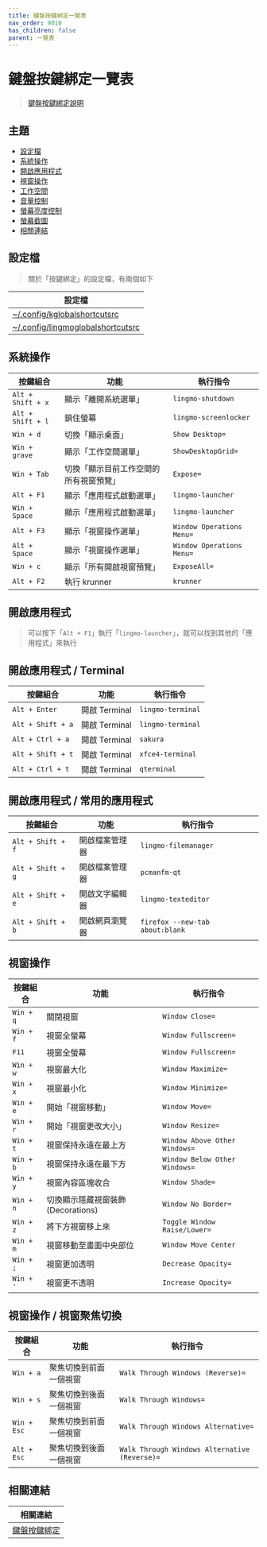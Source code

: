 ```yaml
---
title: 鍵盤按鍵綁定一覽表
nav_order: 9010
has_children: false
parent: 一覽表
---
```



# 鍵盤按鍵綁定一覽表

> [鍵盤按鍵綁定說明](https://samwhelp.github.io/note-about-lingmo/read/config/keybind.html)




## 主題

* [設定檔](#設定檔)
* [系統操作](#系統操作)
* [開啟應用程式](#開啟應用程式)
* [視窗操作](#視窗操作)
* [工作空間](#工作空間)
* [音量控制](#音量控制)
* [螢幕亮度控制](#螢幕亮度控制)
* [螢幕截圖](#螢幕截圖)
* [相關連結](#相關連結)




## 設定檔

> 關於「按鍵綁定」的設定檔，有兩個如下

| 設定檔 |
| ----- |
| [~/.config/kglobalshortcutsrc](https://github.com/samwhelp/lingmo-adjustment/blob/main/prototype/main/lingmo-config/locale/en_us/Lingmo-Dark/asset/overlay/etc/skel/.config/kglobalshortcutsrc) |
| [~/.config/lingmoglobalshortcutsrc](https://github.com/samwhelp/lingmo-adjustment/blob/main/prototype/main/lingmo-config/locale/en_us/Lingmo-Dark/asset/overlay/etc/skel/.config/lingmoglobalshortcutsrc) |




## 系統操作

| 按鍵組合           | 功能                                    | 執行指令                   |
| ------------------ | --------------------------------------- | -------------------------- |
| `Alt + Shift + x`  | 顯示「離開系統選單」                    | `lingmo-shutdown`          |
| `Alt + Shift + l`  | 鎖住螢幕                                | `lingmo-screenlocker`      |
| `Win + d`          | 切換「顯示桌面」                        | `Show Desktop=`            |
| `Win + grave`      | 顯示「工作空間選單」                    | `ShowDesktopGrid=`         |
| `Win + Tab`        | 切換「顯示目前工作空間的所有視窗預覽」  | `Expose=`                  |
| `Alt + F1`         | 顯示「應用程式啟動選單」                | `lingmo-launcher`          |
| `Win + Space`      | 顯示「應用程式啟動選單」                | `lingmo-launcher`          |
| `Alt + F3`         | 顯示「視窗操作選單」                    | `Window Operations Menu=`  |
| `Alt + Space`      | 顯示「視窗操作選單」                    | `Window Operations Menu=`  |
| `Win + c`          | 顯示「所有開啟視窗預覽」                | `ExposeAll=`               |
| `Alt + F2`         | 執行 krunner                            | `krunner`                  |




## 開啟應用程式

> 可以按下「`Alt + F1`」執行「`lingmo-launcher`」，就可以找到其他的「應用程式」來執行




## 開啟應用程式 / Terminal

| 按鍵組合           | 功能           | 執行指令           |
| ------------------ | -------------- | ------------------ |
| `Alt + Enter`      | 開啟 Terminal  | `lingmo-terminal`  |
| `Alt + Shift + a`  | 開啟 Terminal  | `lingmo-terminal`  |
| `Alt + Ctrl + a`   | 開啟 Terminal  | `sakura`           |
| `Alt + Shift + t`  | 開啟 Terminal  | `xfce4-terminal`   |
| `Alt + Ctrl + t`   | 開啟 Terminal  | `qterminal`        |




## 開啟應用程式 / 常用的應用程式

| 按鍵組合           | 功能            | 執行指令                         |
| ------------------ | --------------- | -------------------------------- |
| `Alt + Shift + f`  | 開啟檔案管理器  | `lingmo-filemanager`             |
| `Alt + Shift + g`  | 開啟檔案管理器  | `pcmanfm-qt`                     |
| `Alt + Shift + e`  | 開啟文字編輯器  | `lingmo-texteditor`              |
| `Alt + Shift + b`  | 開啟網頁瀏覽器  | `firefox --new-tab about:blank`  |




## 視窗操作

| 按鍵組合   | 功能      | 執行指令         |
| ---------- | --------- | ---------------- |
| `Win + q`  | 關閉視窗  | `Window Close=`  |
| `Win + f`  | 視窗全螢幕  | `Window Fullscreen=`  |
| `F11`      | 視窗全螢幕  | `Window Fullscreen=`  |
| `Win + w`  | 視窗最大化  | `Window Maximize=`  |
| `Win + x`  | 視窗最小化  | `Window Minimize=`  |
| `Win + e`  | 開始「視窗移動」  | `Window Move=`  |
| `Win + r`  | 開始「視窗更改大小」  | `Window Resize=`  |
| `Win + t`  | 視窗保持永遠在最上方  | `Window Above Other Windows=`  |
| `Win + b`  | 視窗保持永遠在最下方  | `Window Below Other Windows=`  |
| `Win + y`  | 視窗內容區塊收合  | `Window Shade=`  |
| `Win + n`  | 切換顯示隱藏視窗裝飾(Decorations)  | `Window No Border=`  |
| `Win + z`  | 將下方視窗移上來  | `Toggle Window Raise/Lower=`  |
| `Win + m`  | 視窗移動至畫面中央部位  | `Window Move Center`  |
| `Win + ;`  | 視窗更加透明  | `Decrease Opacity=`  |
| `Win + '`  | 視窗更不透明  | `Increase Opacity=`  |




## 視窗操作 / 視窗聚焦切換

| 按鍵組合     | 功能                    | 執行指令                                       |
| ------------ | ----------------------- | ---------------------------------------------- |
| `Win + a`    | 聚焦切換到前面一個視窗  | `Walk Through Windows (Reverse)=`              |
| `Win + s`    | 聚焦切換到後面一個視窗  | `Walk Through Windows=`                        |
| `Win + Esc`  | 聚焦切換到前面一個視窗  | `Walk Through Windows Alternative=`            |
| `Alt + Esc`  | 聚焦切換到後面一個視窗  | `Walk Through Windows Alternative (Reverse)=`  |



## 相關連結

| 相關連結 |
| ------- |
| [鍵盤按鍵綁定](https://samwhelp.github.io/note-about-lingmo/read/config/keybind.html) |
